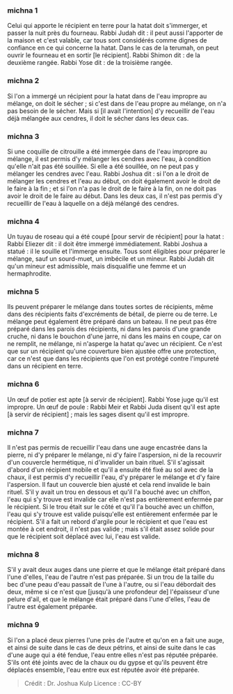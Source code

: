 
### michna 1
Celui qui apporte le récipient en terre pour la hatat doit s'immerger, et passer la nuit près du fourneau. Rabbi Judah dit : il peut aussi l'apporter de la maison et c'est valable, car tous sont considérés comme dignes de confiance en ce qui concerne la hatat. Dans le cas de la terumah, on peut ouvrir le fourneau et en sortir [le récipient]. Rabbi Shimon dit : de la deuxième rangée. Rabbi Yose dit : de la troisième rangée.

### michna 2
Si l'on a immergé un récipient pour la hatat dans de l'eau impropre au mélange, on doit le sécher ; si c'est dans de l'eau propre au mélange, on n'a pas besoin de le sécher. Mais si [il avait l'intention] d'y recueillir de l'eau déjà mélangée aux cendres, il doit le sécher dans les deux cas.

### michna 3
Si une coquille de citrouille a été immergée dans de l'eau impropre au mélange, il est permis d'y mélanger les cendres avec l'eau, à condition qu'elle n'ait pas été souillée. Si elle a été souillée, on ne peut pas y mélanger les cendres avec l'eau. Rabbi Joshua dit : si l'on a le droit de mélanger les cendres et l'eau au début, on doit également avoir le droit de le faire à la fin ; et si l'on n'a pas le droit de le faire à la fin, on ne doit pas avoir le droit de le faire au début. Dans les deux cas, il n'est pas permis d'y recueillir de l'eau à laquelle on a déjà mélangé des cendres.

### michna 4
Un tuyau de roseau qui a été coupé [pour servir de récipient] pour la hatat : Rabbi Eliezer dit : il doit être immergé immédiatement. Rabbi Joshua a statué : il le souille et l'immerge ensuite. Tous sont éligibles pour préparer le mélange, sauf un sourd-muet, un imbécile et un mineur. Rabbi Judah dit qu'un mineur est admissible, mais disqualifie une femme et un hermaphrodite.

### michna 5
Ils peuvent préparer le mélange dans toutes sortes de récipients, même dans des récipients faits d'excréments de bétail, de pierre ou de terre. Le mélange peut également être préparé dans un bateau. Il ne peut pas être préparé dans les parois des récipients, ni dans les parois d'une grande cruche, ni dans le bouchon d'une jarre, ni dans les mains en coupe, car on ne remplit, ne mélange, ni n'asperge la hatat qu'avec un récipient. Ce n'est que sur un récipient qu'une couverture bien ajustée offre une protection, car ce n'est que dans les récipients que l'on est protégé contre l'impureté dans un récipient en terre.

### michna 6
Un œuf de potier est apte [à servir de récipient]. Rabbi Yose juge qu'il est impropre. Un œuf de poule : Rabbi Meir et Rabbi Juda disent qu'il est apte [à servir de récipient] ; mais les sages disent qu'il est impropre.

### michna 7
Il n'est pas permis de recueillir l'eau dans une auge encastrée dans la pierre, ni d'y préparer le mélange, ni d'y faire l'aspersion, ni de la recouvrir d'un couvercle hermétique, ni d'invalider un bain rituel. S'il s'agissait d'abord d'un récipient mobile et qu'il a ensuite été fixé au sol avec de la chaux, il est permis d'y recueillir l'eau, d'y préparer le mélange et d'y faire l'aspersion. Il faut un couvercle bien ajusté et cela rend invalide le bain rituel. S'il y avait un trou en dessous et qu'il l'a bouché avec un chiffon, l'eau qui s'y trouve est invalide car elle n'est pas entièrement enfermée par le récipient. Si le trou était sur le côté et qu'il l'a bouché avec un chiffon, l'eau qui s'y trouve est valide puisqu'elle est entièrement enfermée par le récipient. S'il a fait un rebord d'argile pour le récipient et que l'eau est montée à cet endroit, il n'est pas valide ; mais s'il était assez solide pour que le récipient soit déplacé avec lui, l'eau est valide.

### michna 8
S'il y avait deux auges dans une pierre et que le mélange était préparé dans l'une d'elles, l'eau de l'autre n'est pas préparée. Si un trou de la taille du bec d'une peau d'eau passait de l'une à l'autre, ou si l'eau débordait des deux, même si ce n'est que [jusqu'à une profondeur de] l'épaisseur d'une pelure d'ail, et que le mélange était préparé dans l'une d'elles, l'eau de l'autre est également préparée.

### michna 9
Si l'on a placé deux pierres l'une près de l'autre et qu'on en a fait une auge, et ainsi de suite dans le cas de deux pétrins, et ainsi de suite dans le cas d'une auge qui a été fendue, l'eau entre elles n'est pas réputée préparée. S'ils ont été joints avec de la chaux ou du gypse et qu'ils peuvent être déplacés ensemble, l'eau entre eux est réputée avoir été préparée.

>Crédit : Dr. Joshua Kulp
>Licence : CC-BY